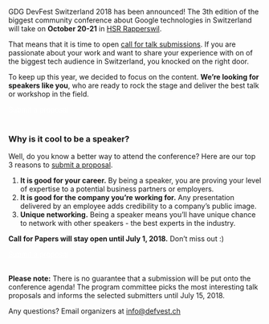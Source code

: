 GDG DevFest Switzerland 2018 has been announced! The 3th edition of the biggest community conference about Google technologies in Switzerland will take on **October 20-21** in [HSR Rapperswil](https://www.hsr.ch).

That means that it is time to open [call for talk submissions](http://bit.ly/dfch18-c4p). If you are passionate about your work and want to share your experience with on of the biggest tech audience in Switzerland, you knocked on the right door.

To keep up this year, we decided to focus on the content. **We’re looking for speakers like you**, who are ready to rock the stage and deliver the best talk or workshop in the field.
<div class="text-center">
<a href="http://bit.ly/dfch18-c4p" target="_blank" class="style-scope header-content" style="color: white; ">
  <paper-button class="primary style-scope header-content x-scope paper-button-0" raised="" role="button" tabindex="0" animated="" aria-disabled="false" elevation="1">Submit a proposal</paper-button>
</a>
</div>

<br/>

### Why is it cool to be a speaker?

Well, do you know a better way to attend the conference? Here are our top 3 reasons to [submit a proposal](http://bit.ly/dfch18-c4p).

1. **It is good for your career.** By being a speaker, you are proving your level of expertise to a potential business partners or employers.
2. **It is good for the company you’re working for.** Any presentation delivered by an employee adds credibility to a company’s public image.
3. **Unique networking.** Being a speaker means you’ll have unique chance to network with other speakers - the best experts in the industry.

**Call for Papers will stay open until July 1, 2018.** Don’t miss out :)

<div class="text-center">
<a href="http://bit.ly/dfch18-c4p" target="_blank" class="style-scope header-content" style="color: white; ">
  <paper-button class="primary style-scope header-content x-scope paper-button-0" raised="" role="button" tabindex="0" animated="" aria-disabled="false" elevation="1">Submit a proposal</paper-button>
</a>
</div>
<br/>

**Please note:** There is no guarantee that a submission will be put onto the conference agenda! The program committee picks the most interesting talk proposals and informs the selected submitters until July 15, 2018.

Any questions? Email organizers at [info@defvest.ch](mailto:info@defvest.ch)
